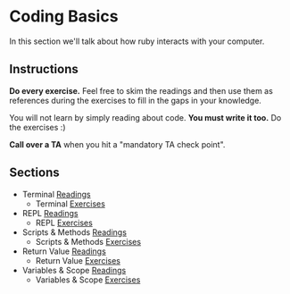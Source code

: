 # Coding Basics

In this section we'll talk about how ruby interacts with your computer.

## Instructions

**Do every exercise.**  Feel free to skim the readings and then use them as references during the exercises to fill in the gaps in your knowledge.

You will not learn by simply reading about code. **You must write it too.** Do the exercises :)

**Call over a TA** when you hit a "mandatory TA check point".

## Sections

* Terminal [Readings](./terminal_readings.md)
  * Terminal [Exercises](./terminal_exercises.md)
* REPL [Readings](./repl_readings.md)
  * REPL [Exercises](./repl_exercises.md)
* Scripts & Methods [Readings](./scripts_and_methods_readings.md)
  * Scripts & Methods [Exercises](./scripts_and_methods_exercises.md)
* Return Value [Readings](./return_readings.md)
  * Return Value [Exercises](./return_exercises.md)
* Variables & Scope [Readings](./variables_and_scope_readings.md)
  * Variables & Scope [Exercises](./variables_and_scope_exercises.md)
